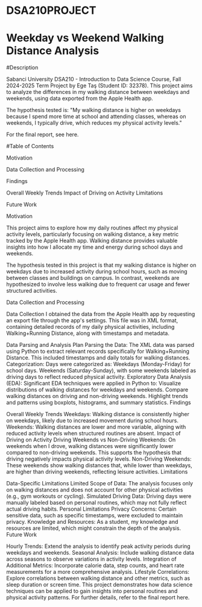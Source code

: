 # DSA210PROJECT

# Weekday vs Weekend Walking Distance Analysis

#Description

Sabanci University DSA210 - Introduction to Data Science Course, Fall 2024-2025 Term Project by Ege Taş (Student ID: 32378).
This project aims to analyze the differences in my walking distance between weekdays and weekends, using data exported from the Apple Health app.

The hypothesis tested is:
"My walking distance is higher on weekdays because I spend more time at school and attending classes, whereas on weekends, I typically drive, which reduces my physical activity levels."

For the final report, see here.

#Table of Contents

Motivation

Data Collection and Processing

Findings

Overall Weekly Trends
Impact of Driving on Activity
Limitations

Future Work

Motivation

This project aims to explore how my daily routines affect my physical activity levels, particularly focusing on walking distance, a key metric tracked by the Apple Health app. Walking distance provides valuable insights into how I allocate my time and energy during school days and weekends.

The hypothesis tested in this project is that my walking distance is higher on weekdays due to increased activity during school hours, such as moving between classes and buildings on campus. In contrast, weekends are hypothesized to involve less walking due to frequent car usage and fewer structured activities.

Data Collection and Processing

Data Collection
I obtained the data from the Apple Health app by requesting an export file through the app's settings. This file was in XML format, containing detailed records of my daily physical activities, including Walking+Running Distance, along with timestamps and metadata.

Data Parsing and Analysis Plan
Parsing the Data: The XML data was parsed using Python to extract relevant records specifically for Walking+Running Distance. This included timestamps and daily totals for walking distances.
Categorization: Days were categorized as:
Weekdays (Monday-Friday) for school days.
Weekends (Saturday-Sunday), with some weekends labeled as driving days to reflect reduced physical activity.
Exploratory Data Analysis (EDA): Significant EDA techniques were applied in Python to:
Visualize distributions of walking distances for weekdays and weekends.
Compare walking distances on driving and non-driving weekends.
Highlight trends and patterns using boxplots, histograms, and summary statistics.
Findings

Overall Weekly Trends
Weekdays: Walking distance is consistently higher on weekdays, likely due to increased movement during school hours.
Weekends: Walking distances are lower and more variable, aligning with reduced activity levels when structured routines are absent.
Impact of Driving on Activity
Driving Weekends vs Non-Driving Weekends:
On weekends when I drove, walking distances were significantly lower compared to non-driving weekends.
This supports the hypothesis that driving negatively impacts physical activity levels.
Non-Driving Weekends:
These weekends show walking distances that, while lower than weekdays, are higher than driving weekends, reflecting leisure activities.
Limitations

Data-Specific Limitations
Limited Scope of Data: The analysis focuses only on walking distances and does not account for other physical activities (e.g., gym workouts or cycling).
Simulated Driving Data: Driving days were manually labeled based on personal routines, which may not fully reflect actual driving habits.
Personal Limitations
Privacy Concerns: Certain sensitive data, such as specific timestamps, were excluded to maintain privacy.
Knowledge and Resources: As a student, my knowledge and resources are limited, which might constrain the depth of the analysis.
Future Work

Hourly Trends: Extend the analysis to identify peak activity periods during weekdays and weekends.
Seasonal Analysis: Include walking distance data across seasons to observe variations in activity levels.
Integration of Additional Metrics: Incorporate calorie data, step counts, and heart rate measurements for a more comprehensive analysis.
Lifestyle Correlations: Explore correlations between walking distance and other metrics, such as sleep duration or screen time.
This project demonstrates how data science techniques can be applied to gain insights into personal routines and physical activity patterns. For further details, refer to the final report here.
